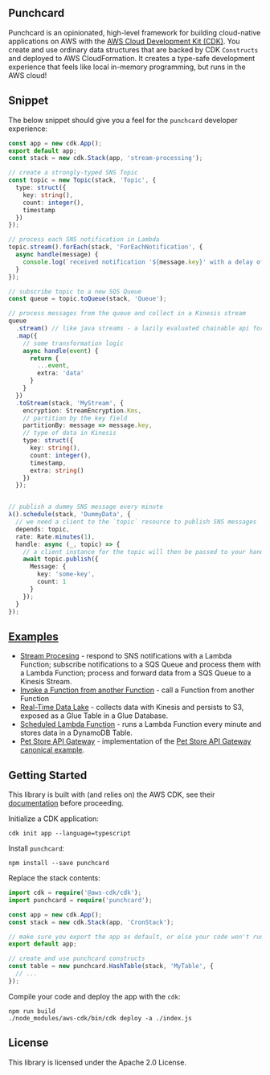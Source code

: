 ## Punchcard

Punchcard is an opinionated, high-level framework for building cloud-native applications on AWS with the [AWS Cloud Development Kit (CDK)](https://github.com/awslabs/aws-cdk). You create and use ordinary data structures that are backed by CDK `Constructs` and deployed to AWS CloudFormation. It creates a type-safe development experience that feels like local in-memory programming, but runs in the AWS cloud!

## Snippet

The below snippet should give you a feel for the `punchcard` developer experience:

```ts
const app = new cdk.App();
export default app;
const stack = new cdk.Stack(app, 'stream-processing');

// create a strongly-typed SNS Topic
const topic = new Topic(stack, 'Topic', {
  type: struct({
    key: string(),
    count: integer(),
    timestamp
  })
});

// process each SNS notification in Lambda
topic.stream().forEach(stack, 'ForEachNotification', {
  async handle(message) {
    console.log(`received notification '${message.key}' with a delay of ${new Date().getTime() - message.timestamp.getTime()}ms`);
  }
});

// subscribe topic to a new SQS Queue
const queue = topic.toQueue(stack, 'Queue');

// process messages from the queue and collect in a Kinesis stream
queue
  .stream() // like java streams - a lazily evaluated chainable api for messages in the SQS Queue.
  .map({
    // some transformation logic
    async handle(event) {
      return {
        ...event,
        extra: 'data'
      }
    }
  })
  .toStream(stack, 'MyStream', {
    encryption: StreamEncryption.Kms,
    // partition by the key field
    partitionBy: message => message.key,
    // type of data in Kinesis
    type: struct({
      key: string(),
      count: integer(),
      timestamp,
      extra: string()
    })
  });


// publish a dummy SNS message every minute
λ().schedule(stack, 'DummyData', {
  // we need a client to the `topic` resource to publish SNS messages
  depends: topic,
  rate: Rate.minutes(1),
  handle: async (_, topic) => {
    // a client instance for the topic will then be passed to your handler
    await topic.publish({
      Message: {
        key: 'some-key',
        count: 1
      }
    });
  }
});
```

## [Examples]([examples](https://github.com/sam-goodwin/punchcard/blob/master/examples/lib))
* [Stream Procesing](https://github.com/sam-goodwin/punchcard/blob/master/examples/lib/stream-processing.ts) - respond to SNS notifications with a Lambda Function; subscribe notifications to a SQS Queue and process them with a Lambda Function; process and forward data from a SQS Queue to a Kinesis Stream.
* [Invoke a Function from another Function](https://github.com/sam-goodwin/punchcard/blob/master/examples/lib/invoke-function.ts) - call a Function from another Function
* [Real-Time Data Lake](https://github.com/sam-goodwin/punchcard/blob/master/examples/lib/data-lake.ts) - collects data with Kinesis and persists to S3, exposed as a Glue Table in a Glue Database.
* [Scheduled Lambda Function](https://github.com/sam-goodwin/punchcard/blob/master/examples/lib/scheduled-function.ts) - runs a Lambda Function every minute and stores data in a DynamoDB Table.
* [Pet Store API Gateway](https://github.com/sam-goodwin/punchcard/blob/master/examples/lib/pet-store-apigw.ts) - implementation of the [Pet Store API Gateway canonical example](https://docs.aws.amazon.com/apigateway/latest/developerguide/api-gateway-create-api-from-example.html).

## Getting Started 

This library is built with (and relies on) the AWS CDK, see their [documentation](https://docs.aws.amazon.com/cdk/latest/guide/what-is.html) before proceeding.

Initialize a CDK application:
```shell
cdk init app --language=typescript
```

Install `punchcard`:

```shell
npm install --save punchcard
```

Replace the stack contents:

```ts
import cdk = require('@aws-cdk/cdk');
import punchcard = require('punchcard');

const app = new cdk.App();
const stack = new cdk.Stack(app, 'CronStack');

// make sure you export the app as default, or else your code won't run at runtime
export default app;

// create and use punchcard constructs
const table = new punchcard.HashTable(stack, 'MyTable', {
  // ...
});
```

Compile your code and deploy the app with the `cdk`:

```shell
npm run build
./node_modules/aws-cdk/bin/cdk deploy -a ./index.js
```

## License

This library is licensed under the Apache 2.0 License. 
